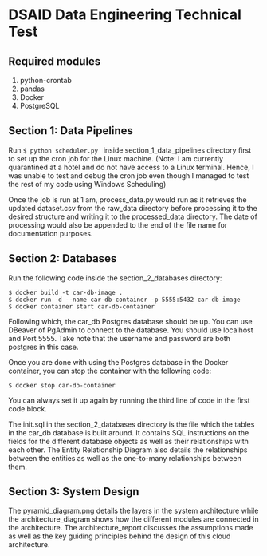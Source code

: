 # DSAID Data Engineering Technical Test

## Required modules

1. python-crontab
2. pandas
3. Docker
4. PostgreSQL

## Section 1: Data Pipelines

Run `$ python scheduler.py ` inside section_1_data_pipelines directory first to set up the cron job for the Linux machine. (Note: I am currently quarantined at a hotel and 
do not have access to a Linux terminal. Hence, I was unable to test and debug the cron job even though I managed to test the rest of my code using Windows Scheduling)

Once the job is run at 1 am, process_data.py would run as it retrieves the updated dataset.csv from the raw_data directory before processing it to the desired 
structure and writing it to the processed_data directory. The date of processing would also be appended to the end of the file name for documentation purposes.

## Section 2: Databases

Run the following code inside the section_2_databases directory:
``` 
$ docker build -t car-db-image . 
$ docker run -d --name car-db-container -p 5555:5432 car-db-image
$ docker container start car-db-container
```
Following which, the car_db Postgres database should be up. You can use DBeaver of PgAdmin to connect to the database. You should use localhost and Port 5555. Take note that the
username and password are both postgres in this case.

Once you are done with using the Postgres database in the Docker container, you can stop the container with the following code:
```
$ docker stop car-db-container
```
You can always set it up again by running the third line of code in the first code block. 


The init.sql in the section_2_databases directory is the file which the tables in the car_db database is built around. It contains SQL instructions on the fields for the different
database objects as well as their relationships with each other. The Entity Relationship Diagram also details the relationships between the entities as well as the one-to-many relationships
between them.

## Section 3: System Design

The pyramid_diagram.png details the layers in the system architecture while the architecture_diagram shows how the different modules are connected in the architecture. 
The architecture_report discusses the assumptions made as well as the key guiding principles behind the design of this cloud architecture.
